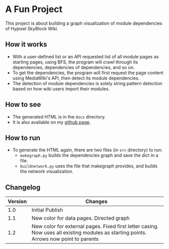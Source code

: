 # A Fun Project

This project is about building a graph visualization of module dependencies of Hypixel SkyBlock Wiki.

## How it works

- With a user-defined list or an API requested list of all module pages as starting pages, using BFS, the program will crawl through its dependencies, dependencies of dependencies, and so on.
- To get the dependencies, the program will first request the page content using MediaWiki's API, then detect its module dependencies.
- The detection of module dependencies is solely string pattern detection based on how wiki users import their modules.

## How to see

- The generated HTML is in the `docs` directory.
- It is also available on my [github page](https://monkeyshk.github.io/BuildModuleNetwork).

## How to run

- To generate the HTML again, there are two files (in `src` directory) to run:
    - `makegraph.py` builds the dependencies graph and save the dict in a file.
    - `buildnetwork.py` uses the file that makegraph provides, and builds the network visualization.

## Changelog
| Version | Changes |
| ------- | ------- |
| 1.0 | Initial Publish |
| 1.1 | New color for data pages. Directed graph |
| 1.2 | New color for external pages. Fixed first letter casing. Now uses all existing modules as starting points. Arrows now point to parents |